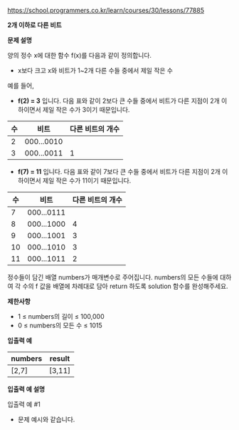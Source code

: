 https://school.programmers.co.kr/learn/courses/30/lessons/77885

**2개 이하로 다른 비트**

**문제 설명**

양의 정수 x에 대한 함수 f(x)를 다음과 같이 정의합니다.

- x보다 크고 x와 비트가 1~2개 다른 수들 중에서 제일 작은 수

예를 들어,

- **f(2) = 3** 입니다. 다음 표와 같이 2보다 큰 수들 중에서 비트가 다른 지점이 2개 이하이면서 제일 작은 수가 3이기 때문입니다.

| 수   | 	비트         | 	다른 비트의 개수 |
|-----|-------------|------------|
| 2   | 	000...0010 |            |
| 3   | 	000...0011 | 	1         |

- **f(7) = 11** 입니다. 다음 표와 같이 7보다 큰 수들 중에서 비트가 다른 지점이 2개 이하이면서 제일 작은 수가 11이기 때문입니다.

| 수   | 	비트         | 	다른 비트의 개수 |
|-----|-------------|------------|
| 7   | 	000...0111 |            |
| 8   | 	000...1000 | 	4         |
| 9   | 	000...1001 | 	3         |
| 10  | 	000...1010 | 	3         |
| 11  | 	000...1011 | 	2         |

정수들이 담긴 배열 numbers가 매개변수로 주어집니다. numbers의 모든 수들에 대하여 각 수의 f 값을 배열에 차례대로 담아 return 하도록 solution 함수를 완성해주세요.

**제한사항**

- 1 ≤ numbers의 길이 ≤ 100,000
- 0 ≤ numbers의 모든 수 ≤ 1015

**입출력 예**

| numbers | 	result |
|---------|---------|
| [2,7]   | 	[3,11] |

**입출력 예 설명**

입출력 예 #1

- 문제 예시와 같습니다.